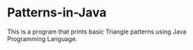 # Patterns-in-Java

This is a program that prints  basic Triangle patterns using Java Programming Language.
